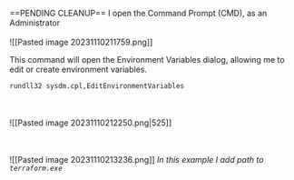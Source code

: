 ==PENDING CLEANUP==
I open the Command Prompt (CMD), as an Administrator
<br><br>![[Pasted image 20231110211759.png]]

This command will open the Environment Variables dialog, allowing me to edit or create environment variables.
```bash
rundll32 sysdm.cpl,EditEnvironmentVariables
```

<br><br>![[Pasted image 20231110212250.png|525]]

<br><br>![[Pasted image 20231110213236.png]]
*In this example I add path to `terraform.exe`*

